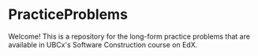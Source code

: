 # PracticeProblems

Welcome!
This is a repository for the long-form practice problems that are available in UBCx's Software Construction course on EdX. 
